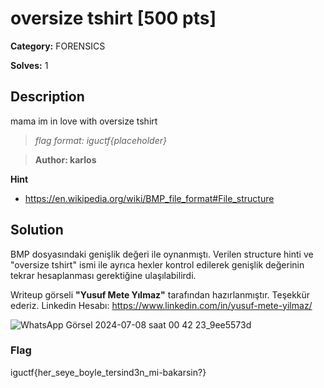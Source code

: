 # oversize tshirt [500 pts]

**Category:** FORENSICS

**Solves:** 1

## Description
mama im in love with oversize tshirt

>*flag format: iguctf{placeholder}*

>**Author: karlos**

**Hint**
* https://en.wikipedia.org/wiki/BMP_file_format#File_structure

## Solution

BMP dosyasındaki genişlik değeri ile oynanmıştı. Verilen structure hinti ve "oversize tshirt" ismi ile ayrıca hexler kontrol edilerek genişlik değerinin tekrar hesaplanması gerektiğine ulaşılabilirdi.

Writeup görseli <b>"Yusuf Mete Yılmaz"</b> tarafından hazırlanmıştır. Teşekkür ederiz. 
Linkedin Hesabı:  https://www.linkedin.com/in/yusuf-mete-yilmaz/

![WhatsApp Görsel 2024-07-08 saat 00 42 23_9ee5573d](https://github.com/jackalkarlos/IGUCTF24/assets/88983987/8949364c-a046-4aab-b28d-550e362a2e5c)

### Flag
iguctf{her_seye_boyle_tersind3n_mi-bakarsin?}
